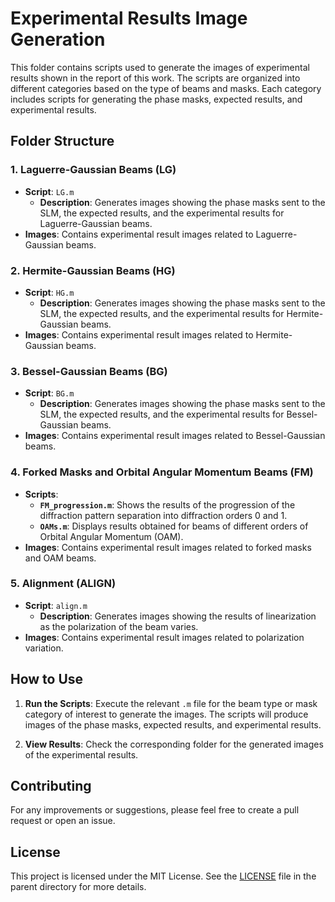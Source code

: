 # Experimental Results Image Generation

This folder contains scripts used to generate the images of experimental results shown in the report of this work. The scripts are organized into different categories based on the type of beams and masks. Each category includes scripts for generating the phase masks, expected results, and experimental results.

## Folder Structure

### 1. Laguerre-Gaussian Beams (LG)

- **Script**: `LG.m`
  - **Description**: Generates images showing the phase masks sent to the SLM, the expected results, and the experimental results for Laguerre-Gaussian beams.
- **Images**: Contains experimental result images related to Laguerre-Gaussian beams.

### 2. Hermite-Gaussian Beams (HG)

- **Script**: `HG.m`
  - **Description**: Generates images showing the phase masks sent to the SLM, the expected results, and the experimental results for Hermite-Gaussian beams.
- **Images**: Contains experimental result images related to Hermite-Gaussian beams.

### 3. Bessel-Gaussian Beams (BG)

- **Script**: `BG.m`
  - **Description**: Generates images showing the phase masks sent to the SLM, the expected results, and the experimental results for Bessel-Gaussian beams.
- **Images**: Contains experimental result images related to Bessel-Gaussian beams.

### 4. Forked Masks and Orbital Angular Momentum Beams (FM)

- **Scripts**:
  - **`FM_progression.m`**: Shows the results of the progression of the diffraction pattern separation into diffraction orders 0 and 1.
  - **`OAMs.m`**: Displays results obtained for beams of different orders of Orbital Angular Momentum (OAM).
- **Images**: Contains experimental result images related to forked masks and OAM beams.

### 5. Alignment (ALIGN)

- **Script**: `align.m`
  - **Description**: Generates images showing the results of linearization as the polarization of the beam varies.
- **Images**: Contains experimental result images related to polarization variation.

## How to Use

1. **Run the Scripts**: Execute the relevant `.m` file for the beam type or mask category of interest to generate the images. The scripts will produce images of the phase masks, expected results, and experimental results.
   
2. **View Results**: Check the corresponding folder for the generated images of the experimental results.

## Contributing

For any improvements or suggestions, please feel free to create a pull request or open an issue.

## License

This project is licensed under the MIT License. See the [LICENSE](../LICENSE) file in the parent directory for more details.

